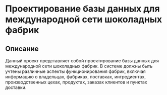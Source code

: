 # Проектирование базы данных для международной сети шоколадных фабрик

## Описание

Данный проект представляет собой проектирование базы данных для международной сети шоколадных фабрик. В системе должны быть учтены различные аспекты функционирования фабрик, включая информацию о владельцах, фабриках, поставках, ингредиентах, производственных цехах, продуктах, заказах клиентов и пунктах доставки.
